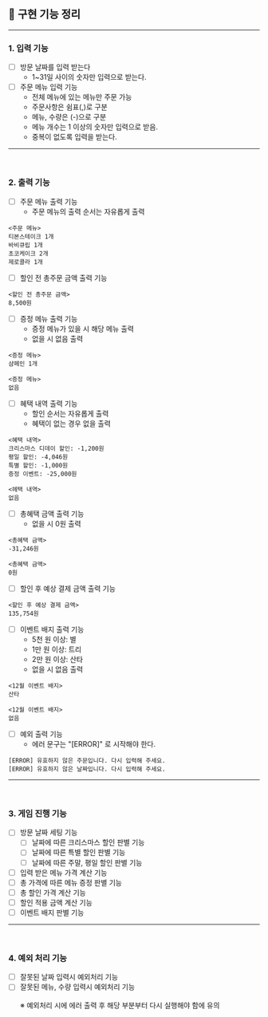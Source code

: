 ## 🚀 구현 기능 정리

---
### 1. 입력 기능
- [ ] 방문 날짜를 입력 받는다
    - 1~31일 사이의 숫자만 입력으로 받는다.
- [ ] 주문 메뉴 입력 기능
    - 전체 메뉴에 있는 메뉴만 주문 가능
    - 주문사항은 쉼표(,)로 구분
    - 메뉴, 수량은 (-)으로 구분
    - 메뉴 개수는 1 이상의 숫자만 입력으로 받음.
    - 중복이 없도록 입력을 받는다.
--- 
<br>

### 2. 출력 기능
- [ ] 주문 메뉴 출력 기능
  - 주문 메뉴의 출력 순서는 자유롭게 출력
```
<주문 메뉴>
티본스테이크 1개
바비큐립 1개
초코케이크 2개
제로콜라 1개
```
- [ ] 할인 전 총주문 금액 출력 기능
```
<할인 전 총주문 금액>
8,500원
```

- [ ] 증정 메뉴 출력 기능
  - 증정 메뉴가 있을 시 해당 메뉴 출력
  - 없을 시 없음 출력
```
<증정 메뉴>
샴페인 1개

<증정 메뉴>
없음
```

- [ ] 혜택 내역 출력 기능
    - 할인 순서는 자유롭게 출력
    - 혜택이 없는 경우 없을 출력
```
<혜택 내역>
크리스마스 디데이 할인: -1,200원
평일 할인: -4,046원
특별 할인: -1,000원
증정 이벤트: -25,000원

<헤택 내역>
없음
```
- [ ] 총혜택 금액 출력 기능
    - 없을 시 0원 출력
```
<총혜택 금액>
-31,246원

<총혜택 금액>
0원
```
- [ ] 할인 후 예상 결제 금액 출력 기능
```
<할인 후 예상 결제 금액>
135,754원
```
- [ ] 이벤트 배지 출력 기능
  - 5천 원 이상: 별
  - 1만 원 이상: 트리
  - 2만 원 이상: 산타
  - 없을 시 없음 출력
```
<12월 이벤트 배지>
산타

<12월 이벤트 배지>
없음
```
- [ ] 예외 출력 기능
  - 에러 문구는 "[ERROR]" 로 시작해야 한다.
```
[ERROR] 유효하지 않은 주문입니다. 다시 입력해 주세요.
[ERROR] 유효하지 않은 날짜입니다. 다시 입력해 주세요.
```
---
<br>

### 3. 게임 진행 기능
- [ ] 방문 날짜 세팅 기능
    - [ ] 날짜에 따른 크리스마스 할인 판별 기능
    - [ ] 날짜에 따른 특별 할인 판별 기능
    - [ ] 날짜에 따른 주말, 평일 할인 판별 기능
- [ ] 입력 받은 메뉴 가격 계산 기능
- [ ] 총 가격에 따른 메뉴 증정 판별 기능
- [ ] 총 할인 가격 계산 기능
- [ ] 할인 적용 금액 계산 기능
- [ ] 이벤트 배지 판별 기능
---
<br>

### 4. 예외 처리 기능
- [ ] 잘못된 날짜 입력시 예외처리 기능
- [ ] 잘못된 메뉴, 수량 입력시 예외처리 기능
  <br><br>
  ※ 예외처리 시에 에러 출력 후 해당 부분부터 다시 실행해야 함에 유의